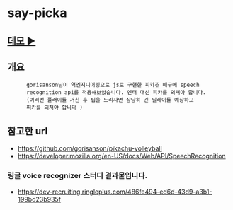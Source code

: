 # say-picka
## [데모  ▶️ ](https://say-picka.web.app/)

## 개요 

          gorisanson님이 역엔지니어링으로 js로 구현한 피카츄 배구에 speech
          recognition api를 적용해보았습니다. 엔터 대신 피카를 외쳐야 합니다.
          (여러번 플래이를 거친 후 팁을 드리자면 상당히 긴 딜레이를 예상하고
          피카를 외쳐야 합니다 )

## 참고한 url

- https://github.com/gorisanson/pikachu-volleyball
- https://developer.mozilla.org/en-US/docs/Web/API/SpeechRecognition


### 링글 voice recognizer 스터디 결과물입니다.
       
- https://dev-recruiting.ringleplus.com/486fe494-ed6d-43d9-a3b1-199bd23b935f

